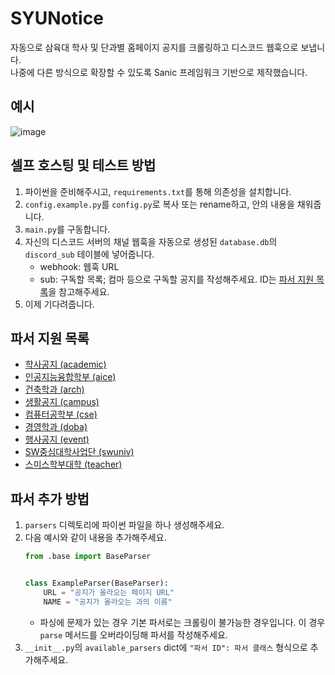 # SYUNotice
자동으로 삼육대 학사 및 단과별 홈페이지 공지를 크롤링하고 디스코드 웹훅으로 보냅니다.  
나중에 다른 방식으로 확장할 수 있도록 Sanic 프레임워크 기반으로 제작했습니다.

## 예시
![image](https://user-images.githubusercontent.com/61371424/221483113-a1a4492e-307b-461f-a81a-3acbe1f429b0.png)

## 셀프 호스팅 및 테스트 방법
1. 파이썬을 준비해주시고, `requirements.txt`를 통해 의존성을 설치합니다.
2. `config.example.py`를 `config.py`로 복사 또는 rename하고, 안의 내용을 채워줍니다.
3. `main.py`를 구동합니다.
4. 자신의 디스코드 서버의 채널 웹훅을 자동으로 생성된 `database.db`의 `discord_sub` 테이블에 넣어줍니다.
   - webhook: 웹훅 URL
   - sub: 구독할 목록; 컴마 등으로 구독할 공지를 작성해주세요. ID는 [파서 지원 목록](#파서-지원-목록)을 참고해주세요.
5. 이제 기다려줍니다.

## 파서 지원 목록
- [학사공지 (academic)](https://www.syu.ac.kr/academic/academic-notice/)
- [인공지능융합학부 (aice)](https://www.syu.ac.kr/aice/community/notice/)
- [건축학과 (arch)](https://www.syu.ac.kr/arch/community/notice/)
- [생활공지 (campus)](https://www.syu.ac.kr/university-square/notice/campus-notice/)
- [컴퓨터공학부 (cse)](https://www.syu.ac.kr/cse/community/notice/)
- [경영학과 (doba)](https://www.syu.ac.kr/doba/community/notice/)
- [행사공지 (event)](https://www.syu.ac.kr/university-square/notice/event/)
- [SW중심대학사업단 (swuniv)](https://www.syu.ac.kr/swuniv/community/notice/)
- [스미스학부대학 (teacher)](https://www.syu.ac.kr/teacher/community/notice/)

## 파서 추가 방법
1. `parsers` 디렉토리에 파이썬 파일을 하나 생성해주세요.
2. 다음 예시와 같이 내용을 추가해주세요.
   ```python
   from .base import BaseParser
   
   
   class ExampleParser(BaseParser):
       URL = "공지가 올라오는 페이지 URL"
       NAME = "공지가 올라오는 과의 이름"
   ```
   - 파싱에 문제가 있는 경우 기본 파서로는 크롤링이 불가능한 경우입니다. 이 경우 `parse` 메서드를 오버라이딩해 파서를 작성해주세요.
3. `__init__.py`의 `available_parsers` dict에 `"파서 ID": 파서 클래스` 형식으로 추가해주세요.
